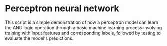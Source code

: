 # Perceptron neural network

This script is a simple demonstration of how a perceptron model can learn the AND logic operation through a basic machine learning process involving training with input features and corresponding labels, followed by testing to evaluate the model's predictions.
